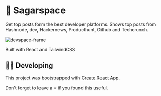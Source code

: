 # 🚀 Sagarspace

Get top posts form the best developer platforms.
Shows top posts from Hashnode, dev, Hackernews, Producthunt, Github and Techcrunch.


<p align="center">


![devspace-frame](https://user-images.githubusercontent.com/47467468/148253660-0ae80495-1d36-4a2b-a80d-7ac8ee33e5b8.png)


Built with React and TailwindCSS


## 👩‍💻 Developing
This project was bootstrapped with [Create React App](https://github.com/facebook/create-react-app).





Don't forget to leave a ⭐ if you found this useful.
